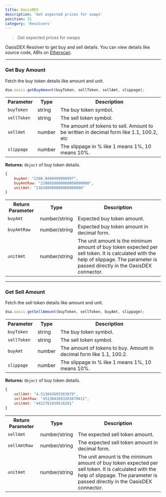 ```yaml
---
title: OasisDEX
description: 'Get expected prices for swaps'
position: 31
category: 'Resolvers'
---
```

> Get expected prices for swaps


OasisDEX Resolver to get buy and sell details. You can view details like source code, ABIs on [Etherscan](https://etherscan.io/address/0xE554c84c030bd5e850cDbd17f6583818b8dE5b1F#code).

---

### Get Buy Amount

Fetch the buy token details like amount and unit.

```javascript
dsa.oasis.getBuyAmount(buyToken, sellToken, sellAmt, slippage);
```

<table class="table">
  <tr>
    <th>Parameter</th>
    <th>Type</th> 
    <th>Description</th>
  </tr>
  <tr>
    <td><code>buyToken</code></td>
    <td>string</td>
    <td>The buy token symbol.</td>
  <tr>
  <tr>
    <td><code>sellToken</code></td>
    <td>string</td>
    <td>The sell token symbol.</td>
  <tr>
  <tr>
    <td><code>sellAmt</code></td>
    <td>number</td>
    <td>The amount of tokens to sell. Amount to be written in decimal form like 1.1, 100.2, etc</td>
  <tr>
  <tr>
    <td><code>slippage</code></td>
    <td>number</td>
    <td>The slippage in % like 1 means 1%, 10 means 10%.</td>
  <tr>
</table>

**Returns:** `Object` of buy token details.

```javascript
{
    buyAmt: "2208.0499999999997",
    buyAmtRaw: "2208050000000000000000",
    unitAmt: "216388900000000000000"
}
```
<table class="table">
  <tr>
    <th>Return Parameter</th>
    <th>Type</th> 
    <th>Description</th>
  </tr>
  <tr>
    <td><code>buyAmt</code></td>
    <td>number/string</td>
    <td>Expected buy token amount.</td>
  <tr>
  <tr>
    <td><code>buyAmtRaw</code></td>
    <td>number/string</td>
    <td>Expected buy token amount in decimal form.</td>
  <tr>
  <tr>
    <td><code>unitAmt</code></td>
    <td>number/string</td>
    <td>The unit amount is the minimum amount of buy token expected per sell token. It is calculated with the help of slippage. The parameter is passed directly in the OasisDEX connector.</td>
  <tr>
</table>

---

### Get Sell Amount

Fetch the sell token details like amount and unit.

```javascript
dsa.oasis.getSellAmount(buyToken, sellToken, buyAmt, slippage);
```

<table class="table">
  <tr>
    <th>Parameter</th>
    <th>Type</th> 
    <th>Description</th>
  </tr>
  <tr>
    <td><code>buyToken</code></td>
    <td>string</td>
    <td>The buy token symbol.</td>
  <tr>
  <tr>
    <td><code>sellToken</code></td>
    <td>string</td>
    <td>The sell token symbol.</td>
  <tr>
  <tr>
    <td><code>buyAmt</code></td>
    <td>number</td>
    <td>The amount of tokens to buy. Amount in decimal form like 1.1, 100.2.</td>
  <tr>
  <tr>
    <td><code>slippage</code></td>
    <td>number</td>
    <td>The slippage in % like 1 means 1%, 10 means 10%.</td>
  <tr>
</table>

**Returns:** `Object` of buy token details.

```javascript
{
    sellAmt: "4.513042693383879",
    sellAmtRaw: "4513042693383879411",
    unitAmt: "4422781839516201"
}
```
<table class="table">
  <tr>
    <th>Return Parameter</th>
    <th>Type</th> 
    <th>Description</th>
  </tr>
  <tr>
    <td><code>sellAmt</code></td>
    <td>number/string</td>
    <td>The expected sell token amount.</td>
  <tr>
  <tr>
    <td><code>sellAmtRaw</code></td>
    <td>number/string</td>
    <td>The expected sell token amount in decimal form.</td>
  <tr>
  <tr>
    <td><code>unitAmt</code></td>
    <td>number/string</td>
    <td>The unit amount is the minimum amount of buy token expected per sell token. It is calculated with the help of slippage. The parameter is passed directly in the OasisDEX connector.</td>
  <tr>
</table>

